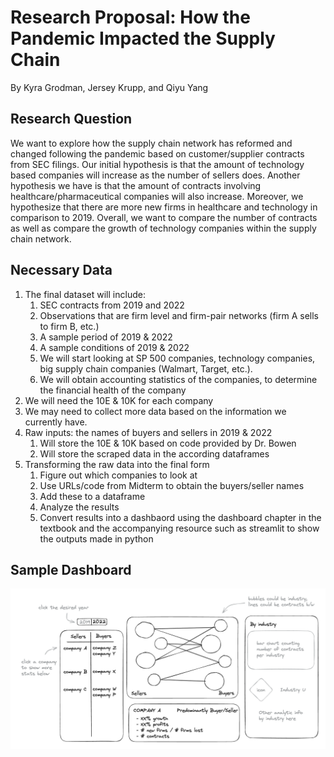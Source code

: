# Research Proposal: How the Pandemic Impacted the Supply Chain
By Kyra Grodman, Jersey Krupp, and Qiyu Yang

## Research Question
We want to explore how the supply chain network has reformed and changed following the pandemic based on customer/supplier contracts from SEC filings. Our initial hypothesis is that the amount of technology based companies will increase as the number of sellers does. Another hypothesis we have is that the amount of contracts involving healthcare/pharmaceutical companies will also increase. Moreover, we hypothesize that there are more new firms in healthcare and technology in comparison to 2019. Overall, we want to compare the number of contracts as well as compare the growth of technology companies within the supply chain network.

## Necessary Data
1. The final dataset will include:
      1. SEC contracts from 2019 and 2022
      2. Observations that are firm level and firm-pair networks (firm A sells to firm B, etc.)
      3. A sample period of 2019 & 2022
      4. A sample conditions of 2019 & 2022 
      5. We will start looking at SP 500 companies, technology companies, big supply chain companies (Walmart, Target, etc.).   
      6. We will obtain accounting statistics of the companies, to determine the financial health of the company
2. We will need the 10E & 10K for each company
3. We may need to collect more data based on the information we currently have.
4. Raw inputs: the names of buyers and sellers in 2019 & 2022
    1. Will store the 10E & 10K based on code provided by Dr. Bowen
    2. Will store the scraped data in the according dataframes
5. Transforming the raw data into the final form
    1. Figure out which companies to look at
    2. Use URLs/code from Midterm to obtain the buyers/seller names
    3. Add these to a dataframe
    4. Analyze the results
    5. Convert results into a dashbaord using the dashboard chapter in the textbook and the accompanying resource such as streamlit to show the outputs made in python
    
## Sample Dashboard
![](Proposals/Initial_proposal_dashboard.excalidraw_screenshot.png)
